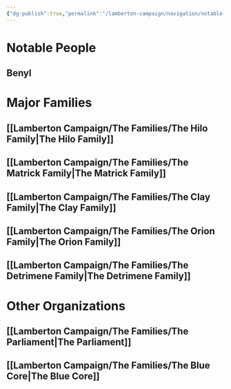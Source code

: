 ```yaml
---
{"dg-publish":true,"permalink":"/lamberton-campaign/navigation/notable-figures/","dgHomeLink":true,"dgPassFrontmatter":false}
---
```


# Notable People
## Benyl
## 
# Major Families
## [[Lamberton Campaign/The Families/The Hilo Family|The Hilo Family]]
## [[Lamberton Campaign/The Families/The Matrick Family|The Matrick Family]]
## [[Lamberton Campaign/The Families/The Clay Family|The Clay Family]]
## [[Lamberton Campaign/The Families/The Orion Family|The Orion Family]]
## [[Lamberton Campaign/The Families/The Detrimene Family|The Detrimene Family]]

# Other Organizations
## [[Lamberton Campaign/The Families/The Parliament|The Parliament]]
## [[Lamberton Campaign/The Families/The Blue Core|The Blue Core]]